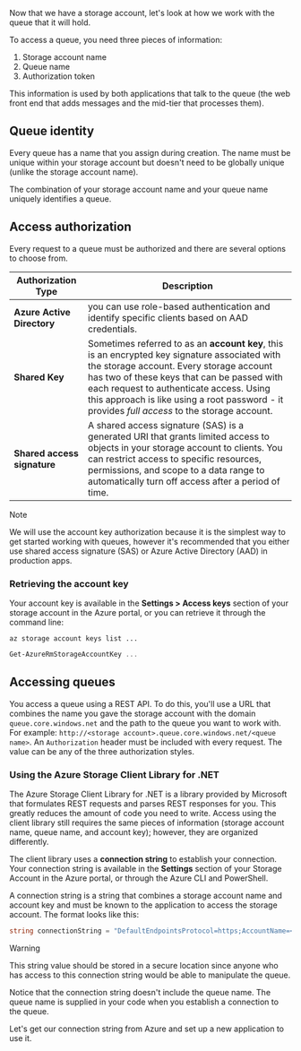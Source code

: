 Now that we have a storage account, let's look at how we work with the queue that it will hold.

To access a queue, you need three pieces of information:

 1. Storage account name
 2. Queue name
 3. Authorization token

This information is used by both applications that talk to the queue (the web front end that adds messages and the mid-tier that processes them).

## Queue identity

Every queue has a name that you assign during creation. The name must be unique within your storage account but doesn't need to be globally unique (unlike the storage account name).

The combination of your storage account name and your queue name uniquely identifies a queue.

## Access authorization

Every request to a queue must be authorized and there are several options to choose from.

| Authorization Type | Description |
|--------------------|-------------|
| **Azure Active Directory** | you can use role-based authentication and identify specific clients based on AAD credentials. |
| **Shared Key** | Sometimes referred to as an **account key**, this is an encrypted key signature associated with the storage account. Every storage account has two of these keys that can be passed with each request to authenticate access. Using this approach is like using a root password - it provides _full access_ to the storage account. |
| **Shared access signature** | A shared access signature (SAS) is a generated URI that grants limited access to objects in your storage account to clients. You can restrict access to specific resources, permissions, and scope to a data range to automatically turn off access after a period of time.  |

> [!NOTE]
> We will use the account key authorization because it is the simplest way to get started working with queues, however it's recommended that you either use shared access signature (SAS) or Azure Active Directory (AAD) in production apps.

### Retrieving the account key
 
Your account key is available in the **Settings > Access keys** section of your storage account in the Azure portal, or you can retrieve it through the command line:

```azurecli
az storage account keys list ...
```

```powershell
Get-AzureRmStorageAccountKey ...
```

## Accessing queues

You access a queue using a REST API. To do this, you'll use a URL that combines the name you gave the storage account with the domain `queue.core.windows.net` and the path to the queue you want to work with. For example: `http://<storage account>.queue.core.windows.net/<queue name>`. An `Authorization` header must be included with every request. The value can be any of the three authorization styles.

### Using the Azure Storage Client Library for .NET

The Azure Storage Client Library for .NET is a library provided by Microsoft that formulates REST requests and parses REST responses for you. This greatly reduces the amount of code you need to write. Access using the client library still requires the same pieces of information (storage account name, queue name, and account key); however, they are organized differently.

The client library uses a **connection string** to establish your connection. Your connection string is available in the **Settings** section of your Storage Account in the Azure portal, or through the Azure CLI and PowerShell.

A connection string is a string that combines a storage account name and account key and must be known to the application to access the storage account. The format looks like this:

```csharp
string connectionString = "DefaultEndpointsProtocol=https;AccountName=<your storage account name>;AccountKey=<your key>;EndpointSuffix=core.windows.net"
```

> [!WARNING]
> This string value should be stored in a secure location since anyone who has access to this connection string would be able to manipulate the queue.

Notice that the connection string doesn't include the queue name. The queue name is supplied in your code when you establish a connection to the queue.

Let's get our connection string from Azure and set up a new application to use it.